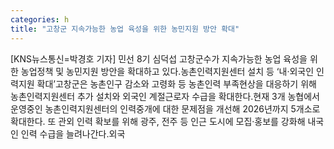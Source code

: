 ```yaml
---
categories: h
title: "고창군 지속가능한 농업 육성을 위한 농민지원 방안 확대"
---
```

[KNS뉴스통신=박경호 기자] 민선 8기 심덕섭 고창군수가 지속가능한 농업 육성을 위한 농업정책 및 농민지원 방안을 확대하고 있다.농촌인력지원센터 설치 등 ‘내·외국인 인력지원 확대’고창군은 농촌인구 감소와 고령화 등 농촌인력 부족현상을 대응하기 위해 농촌인력지원센터 추가 설치와 외국인 계절근로자 수급을 확대한다.현재 3개 농협에서 운영중인 농촌인력지원센터의 인력중개에 대한 문제점을 개선해 2026년까지 5개소로 확대한다. 또 관외 인력 확보를 위해 광주, 전주 등 인근 도시에 모집·홍보를 강화해 내국인 인력 수급을 늘려나간다.외국